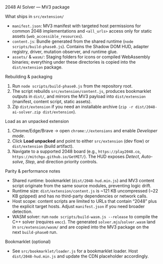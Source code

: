 2048 AI Solver — MV3 package

What ships in `src/extension/`
- `manifest.json`: MV3 manifest with targeted host permissions for common 2048 implementations and `<all_urls>` access only for static assets (`web_accessible_resources`).
- `content.js`: Bundle generated from the shared runtime (`node scripts/build-phase0.js`). Contains the Shadow DOM HUD, adapter registry, driver, mutation observer, and runtime glue.
- `assets/` & `wasm/`: Staging folders for icons or compiled WebAssembly binaries; everything under these directories is copied into the `dist/extension` package.

Rebuilding & packaging
1. Run `node scripts/build-phase0.js` from the repository root.
2. The script rebuilds `src/extension/content.js`, produces bookmarklet outputs in `dist/`, and mirrors the MV3 payload into `dist/extension` (manifest, content script, static assets).
3. Zip `dist/extension` if you need an installable archive (`zip -r dist/2048-ai-solver.zip dist/extension`).

Load as an unpacked extension
1. Chrome/Edge/Brave → open `chrome://extensions` and enable *Developer mode*.
2. Click **Load unpacked** and point to either `src/extension` (dev flow) or `dist/extension` (build artifact).
3. Navigate to a supported 2048 board (e.g., `https://play2048.co`, `https://mitchgu.github.io/GetMIT/`). The HUD exposes *Detect*, *Auto-solve*, *Step*, and direction priority controls.

Parity & performance notes
- Shared runtime: bookmarklet (`dist/2048-hud.min.js`) and MV3 content script originate from the same source modules, preventing logic drift.
- Runtime size: `dist/extension/content.js` is ~121 KB uncompressed (~22 KB gzipped) and has no third-party dependencies or network calls.
- Host scope: content scripts are limited to URLs that contain “2048” plus the explicit target hosts. Adjust `manifest.json` if you need broader detection.
- WASM solver: run `node scripts/build-wasm.js --release` to compile the C++ solver (requires `emcc`). The generated `solver.mjs`/`solver.wasm` land in `src/extension/wasm/` and are copied into the MV3 package on the next `build-phase0` run.

Bookmarklet (optional)
- See `src/bookmarklet/loader.js` for a bookmarklet loader. Host `dist/2048-hud.min.js` and update the CDN placeholder accordingly.
